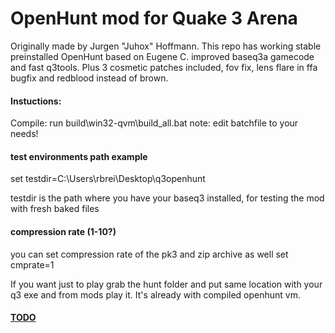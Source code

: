 OpenHunt mod for Quake 3 Arena
==============================
Originally made by Jurgen "Juhox" Hoffmann.
This repo has working stable preinstalled OpenHunt 
based on Eugene C. improved baseq3a gamecode and fast q3tools.
Plus 3 cosmetic patches included, fov fix, lens flare in ffa bugfix and redblood instead of brown.

#### Instuctions:
Compile: run build\win32-qvm\build_all.bat
note: edit batchfile to your needs!

#### test environments path example
set testdir=C:\Users\rbrei\Desktop\q3openhunt

testdir is the path where you have your baseq3 installed, for testing the mod with fresh baked files

#### compression rate (1-10?)
you can set compression rate of the pk3 and zip archive as well
set cmprate=1

If you want just to play grab the hunt folder and put same location with your q3 exe and from mods play it. It's already with compiled openhunt vm.

#### [TODO](TODO.md)









